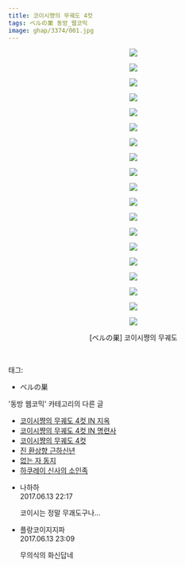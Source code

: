 ```yaml
---
title: 코이시쨩의 무궤도 4컷
tags: ベルの巣 동방_웹코믹
image: ghap/3374/001.jpg
---
```

<div class="article">
<p style="text-align: center; clear: none; float: none;"><img src="{{ site.nasurl }}/ghap/3374/001.jpg"/></p>
<p style="text-align: center; clear: none; float: none;"><img src="{{ site.nasurl }}/ghap/3374/002.jpg"/></p>
<p style="text-align: center; clear: none; float: none;"><img src="{{ site.nasurl }}/ghap/3374/003.jpg"/></p>
<p style="text-align: center; clear: none; float: none;"><img src="{{ site.nasurl }}/ghap/3374/004.jpg"/></p>
<p style="text-align: center; clear: none; float: none;"><img src="{{ site.nasurl }}/ghap/3374/005.jpg"/></p>
<p style="text-align: center; clear: none; float: none;"><img src="{{ site.nasurl }}/ghap/3374/006.jpg"/></p>
<p style="text-align: center; clear: none; float: none;"><img src="{{ site.nasurl }}/ghap/3374/007.jpg"/></p>
<p style="text-align: center; clear: none; float: none;"><img src="{{ site.nasurl }}/ghap/3374/008.jpg"/></p>
<p style="text-align: center; clear: none; float: none;"><img src="{{ site.nasurl }}/ghap/3374/009.jpg"/></p>
<p style="text-align: center; clear: none; float: none;"><img src="{{ site.nasurl }}/ghap/3374/010.jpg"/></p>
<p style="text-align: center; clear: none; float: none;"><img src="{{ site.nasurl }}/ghap/3374/011.jpg"/></p>
<p style="text-align: center; clear: none; float: none;"><img src="{{ site.nasurl }}/ghap/3374/012.jpg"/></p>
<p style="text-align: center; clear: none; float: none;"><img src="{{ site.nasurl }}/ghap/3374/013.jpg"/></p>
<p style="text-align: center; clear: none; float: none;"><img src="{{ site.nasurl }}/ghap/3374/014.jpg"/></p>
<p style="text-align: center; clear: none; float: none;"><img src="{{ site.nasurl }}/ghap/3374/015.jpg"/></p>
<p style="text-align: center; clear: none; float: none;"><img src="{{ site.nasurl }}/ghap/3374/016.jpg"/></p>
<p style="text-align: center; clear: none; float: none;"><img src="{{ site.nasurl }}/ghap/3374/017.jpg"/></p>
<p style="text-align: center; clear: none; float: none;"><img src="{{ site.nasurl }}/ghap/3374/018.jpg"/></p>
<p style="text-align: center; clear: none; float: none;"><img src="{{ site.nasurl }}/ghap/3374/019.jpg"/></p>
<p style="text-align: center; clear: none; float: none;">[ベルの巣] 코이시쨩의 무궤도</p>
<p><br/></p>
</div><div class="tagTrail">
<p>태그: </p>
<ul>
<li>ベルの巣</li>
</ul>
</div><div class="another">
<p>'동방 웹코믹' 카테고리의 다른 글</p>
<ul>
<li><a href="/2017-06-13-ghap_3376">코이시쨩의 무궤도 4컷 IN 지옥</a></li>
<li><a href="/2017-06-13-ghap_3375">코이시쨩의 무궤도 4컷 IN 명련사</a></li>
<li><a href="/2017-06-13-ghap_3374">코이시쨩의 무궤도 4컷</a></li>
<li><a href="/2017-06-13-ghap_3373">진 환상향 근하신년</a></li>
<li><a href="/2017-06-11-ghap_3372">없는 자 동지</a></li>
<li><a href="/2017-06-11-ghap_3371">하쿠레이 신사의 소인족</a></li>
</ul>
</div><div class="cb_module cb_fluid">
<div class="cb_wrt cb_profile">
<div class="comment">
<ul>
<li class="cb_thumb_off" id="comment15012935">
<div class="cb_comment_area">
<div class="cb_info_area">
<div class="cb_section">
<span class="cb_nick_name">나하하</span>
</div>
<div class="cb_section">
<span class="cb_date">2017.06.13 22:17 </span>
</div>
</div>
<div class="cb_dsc_comment">
<p class="cb_dsc">
											코이시는 정말 무괘도구나…
										</p>
</div>
</div></li>
<li class="cb_thumb_off" id="comment15012962">
<div class="cb_comment_area">
<div class="cb_info_area">
<div class="cb_section">
<span class="cb_nick_name">플랑코이지지파</span>
</div>
<div class="cb_section">
<span class="cb_date">2017.06.13 23:09 </span>
</div>
</div>
<div class="cb_dsc_comment">
<p class="cb_dsc">
											무의식의 화신답네
										</p>
</div>
</div></li>
</ul>
</div>
</div><!-- commentList close -->
</div>